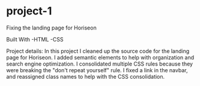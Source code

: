 # project-1
Fixing the landing page for Horiseon


Built With
  -HTML
  -CSS
  
 Project details:
  In this project I cleaned up the source code for the landing page for Horiseon. I added semantic elements to help with organization and search engine optimization. I consolidated multiple CSS rules because they were breaking the "don't repeat yourself" rule. I fixed a link in the navbar, and reassigned class names to help with the CSS consolidation.

